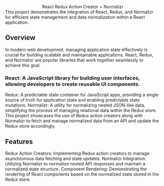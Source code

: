 <center> React Redux Action Creator + Normalizr</center>
This project demonstrates the integration of React, Redux, and Normalizr for efficient state management and data normalization within a React application.

## Overview
In modern web development, managing application state effectively is crucial for building scalable and maintainable applications. React, Redux, and Normalizr are popular libraries that work together seamlessly to achieve this goal.

### React: A JavaScript library for building user interfaces, allowing developers to create reusable UI components.
Redux: A predictable state container for JavaScript apps, providing a single source of truth for application state and enabling predictable state mutations.
Normalizr: A utility for normalizing nested JSON-like data, simplifying the process of managing relational data within the Redux store.
This project showcases the use of Redux action creators along with Normalizr to fetch and manage normalized data from an API and update the Redux store accordingly.

## Features
Redux Action Creators: Implementing Redux action creators to manage asynchronous data fetching and state updates.
Normalizr Integration: Utilizing Normalizr to normalize nested API responses and maintain a normalized state structure.
Component Rendering: Demonstrating the rendering of React components based on the normalized state stored in the Redux store.